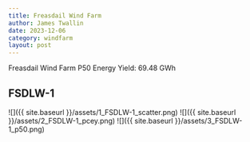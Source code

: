 ```yaml
---
title: Freasdail Wind Farm
author: James Twallin
date: 2023-12-06
category: windfarm
layout: post
---
```

Freasdail Wind Farm P50 Energy Yield: 69.48 GWh

FSDLW-1
-------------
![]({{ site.baseurl }}/assets/1_FSDLW-1_scatter.png)
![]({{ site.baseurl }}/assets/2_FSDLW-1_pcey.png)
![]({{ site.baseurl }}/assets/3_FSDLW-1_p50.png)

